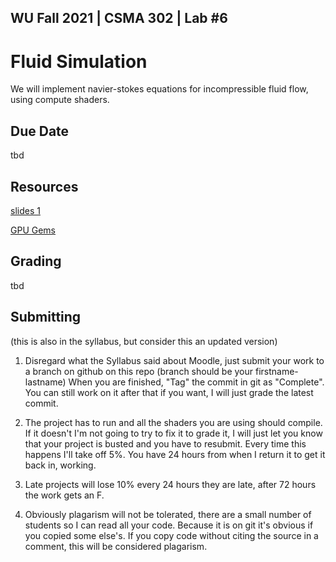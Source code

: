 WU Fall 2021 | CSMA 302 | Lab #6
---
# Fluid Simulation

We will implement navier-stokes equations for incompressible fluid flow, using compute shaders.

## Due Date

tbd

## Resources

[slides 1](https://docs.google.com/presentation/d/1xJB5mM8XYn44ucQRyh1mzvH4k4dz85qVFZ5OYxjK-JM/edit?usp=sharing)

[GPU Gems]( https://developer.download.nvidia.com/books/HTML/gpugems/gpugems_ch38.html)

## Grading

tbd

## Submitting 
(this is also in the syllabus, but consider this an updated version)

1. Disregard what the Syllabus said about Moodle, just submit your work to a branch on github on this repo (branch should be your firstname-lastname)
When you are finished, "Tag" the commit in git as "Complete". You can still work on it after that if you want, I will just grade the latest commit.

2. The project has to run and all the shaders you are using should compile. If it doesn't I'm not going to try to fix it to grade it, I will just let you know that your project is busted and you have to resubmit.  Every time this happens I'll take off 5%. You have 24 hours from when I return it to get it back in, working. 

3. Late projects will lose 10% every 24 hours they are late, after 72 hours the work gets an F. 

4. Obviously plagarism will not be tolerated, there are a small number of students so I can read all your code. Because it is on git it's obvious if you copied some else's. If you copy code without citing the source in a comment, this will be considered plagarism. 
